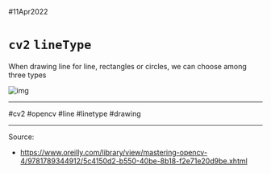 #11Apr2022

# `cv2` `lineType`

When drawing line for line, rectangles or circles, we can choose among three types

![img](https://www.oreilly.com/library/view/mastering-opencv-4/9781789344912/assets/3f69219e-da87-4022-827d-1ffd9d842159.png)



---

#cv2 #opencv #line #linetype #drawing

---

Source:

- https://www.oreilly.com/library/view/mastering-opencv-4/9781789344912/5c4150d2-b550-40be-8b18-f2e71e20d9be.xhtml
